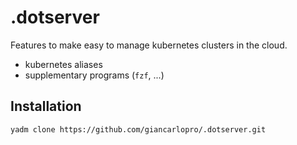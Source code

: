 # .dotserver

Features to make easy to manage kubernetes clusters in the cloud.

- kubernetes aliases
- supplementary programs (`fzf`, ...)

## Installation

```
yadm clone https://github.com/giancarlopro/.dotserver.git
```
